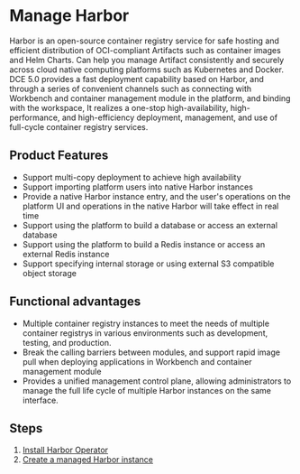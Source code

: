 # Manage Harbor

Harbor is an open-source container registry service for safe hosting and efficient distribution of OCI-compliant Artifacts such as container images and Helm Charts.
Can help you manage Artifact consistently and securely across cloud native computing platforms such as Kubernetes and Docker.
DCE 5.0 provides a fast deployment capability based on Harbor, and through a series of convenient channels such as connecting with Workbench and container management module in the platform, and binding with the workspace,
It realizes a one-stop high-availability, high-performance, and high-efficiency deployment, management, and use of full-cycle container registry services.

## Product Features

- Support multi-copy deployment to achieve high availability
- Support importing platform users into native Harbor instances
- Provide a native Harbor instance entry, and the user's operations on the platform UI and operations in the native Harbor will take effect in real time
- Support using the platform to build a database or access an external database
- Support using the platform to build a Redis instance or access an external Redis instance
- Support specifying internal storage or using external S3 compatible object storage

## Functional advantages

- Multiple container registry instances to meet the needs of multiple container registrys in various environments such as development, testing, and production.
- Break the calling barriers between modules, and support rapid image pull when deploying applications in Workbench and container management module
- Provides a unified management control plane, allowing administrators to manage the full life cycle of multiple Harbor instances on the same interface.

## Steps

1. [Install Harbor Operator](./operator.md)
1. [Create a managed Harbor instance](./harbor.md)
